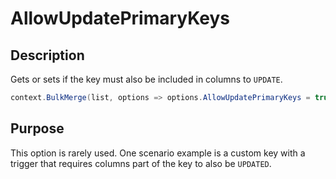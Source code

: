# AllowUpdatePrimaryKeys

## Description

Gets or sets if the key must also be included in columns to `UPDATE`.


```csharp
context.BulkMerge(list, options => options.AllowUpdatePrimaryKeys = true);
```

## Purpose
This option is rarely used. One scenario example is a custom key with a trigger that requires columns part of the key to also be `UPDATED`.
